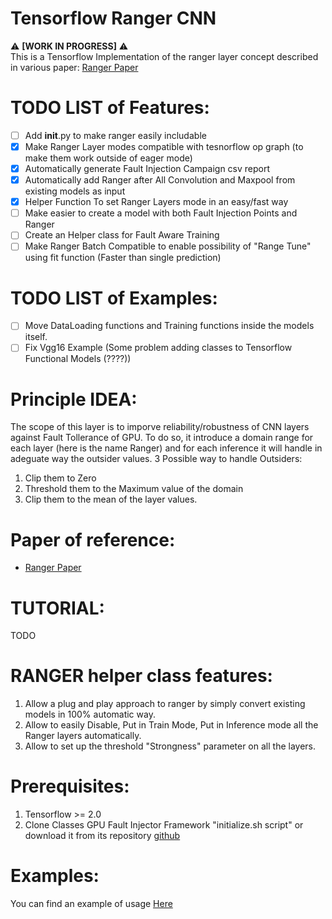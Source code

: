 # Tensorflow Ranger CNN
:warning: **[WORK IN PROGRESS]** :warning:\
This is a Tensorflow Implementation of the ranger layer concept described in various paper:
[Ranger Paper](https://arxiv.org/pdf/2003.13874.pdf)
# TODO LIST of Features:
- [ ] Add __init__.py to make ranger easily includable
- [x] Make Ranger Layer modes compatible with tesnorflow op graph (to make them work outside of eager mode)
- [x] Automatically generate Fault Injection Campaign csv report
- [x] Automatically add Ranger after All Convolution and Maxpool from existing models as input
- [x] Helper Function To set Ranger Layers mode in an easy/fast way
- [ ] Make easier to create a model with both Fault Injection Points and Ranger
- [ ] Create an Helper class for Fault Aware Training
- [ ] Make Ranger Batch Compatible to enable possibility of "Range Tune" using fit function (Faster than single prediction)

# TODO LIST of Examples:
- [ ] Move DataLoading functions and Training functions inside the models itself.
- [ ] Fix Vgg16 Example (Some problem adding classes to Tensorflow Functional Models (????))

# Principle IDEA:
The scope of this layer is to imporve reliability/robustness of CNN layers against Fault Tollerance of GPU.
To do so, it introduce a domain range for each layer (here is the name Ranger) and for each inference it will handle in adeguate way the outsider values.
3 Possible way to handle Outsiders:
1. Clip them to Zero
2. Threshold them to the Maximum value of the domain
3. Clip them to the mean of the layer values.
   
# Paper of reference:
- [Ranger Paper](https://arxiv.org/pdf/2003.13874.pdf)

# TUTORIAL:
 TODO
# RANGER helper class features:
1. Allow a plug and play approach to ranger by simply convert existing models in 100% automatic way.
2. Allow to easily Disable, Put in Train Mode, Put in Inference mode all the Ranger layers automatically.
3. Allow to set up the threshold "Strongness" parameter on all the layers.

# Prerequisites:
1. Tensorflow >= 2.0
2. Clone Classes GPU Fault Injector Framework "initialize.sh script" or download it from its repository [github](https://github.com/D4De/classes/tree/dev)


# Examples:

You can find an example of usage [Here](./examples/usage_example.py)
